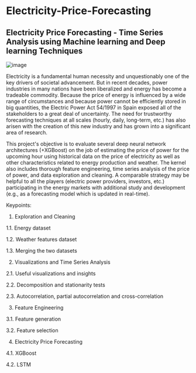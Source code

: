 # Electricity-Price-Forecasting
## Electricity Price Forecasting - Time Series Analysis using Machine learning and Deep learning Techniques

![image](https://user-images.githubusercontent.com/108236580/213943804-aa4ca318-8580-4ba7-a499-07de1fb3ff8a.png)

Electricity is a fundamental human necessity and unquestionably one of the key drivers of societal advancement. But in recent decades, power industries in many nations have been liberalized and energy has become a tradeable commodity. Because the price of energy is influenced by a wide range of circumstances and because power cannot be efficiently stored in big quantities, the Electric Power Act 54/1997 in Spain exposed all of the stakeholders to a great deal of uncertainty. The need for trustworthy forecasting techniques at all scales (hourly, daily, long-term, etc.) has also arisen with the creation of this new industry and has grown into a significant area of research.

This project's objective is to evaluate several deep neural network architectures (+XGBoost) on the job of estimating the price of power for the upcoming hour using historical data on the price of electricity as well as other characteristics related to energy production and weather. The kernel also includes thorough feature engineering, time series analysis of the price of power, and data exploration and cleaning. A comparable strategy may be helpful to all the players (electric power providers, investors, etc.) participating in the energy markets with additional study and development (e.g., as a forecasting model which is updated in real-time).

Keypoints:

1. Exploration and Cleaning

1.1. Energy dataset

1.2. Weather features dataset

1.3. Merging the two datasets

2. Visualizations and Time Series Analysis

2.1. Useful visualizations and insights

2.2. Decomposition and stationarity tests

2.3. Autocorrelation, partial autocorrelation and cross-correlation

3. Feature Engineering

3.1. Feature generation

3.2. Feature selection

4. Electricity Price Forecasting

4.1. XGBoost

4.2. LSTM
